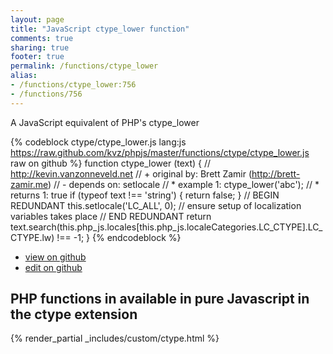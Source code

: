 ```yaml
---
layout: page
title: "JavaScript ctype_lower function"
comments: true
sharing: true
footer: true
permalink: /functions/ctype_lower
alias:
- /functions/ctype_lower:756
- /functions/756
---
```

<!-- Generated by Rakefile:build -->
A JavaScript equivalent of PHP's ctype_lower

{% codeblock ctype/ctype_lower.js lang:js https://raw.github.com/kvz/phpjs/master/functions/ctype/ctype_lower.js raw on github %}
function ctype_lower (text) {
    // http://kevin.vanzonneveld.net
    // +   original by: Brett Zamir (http://brett-zamir.me)
    // -    depends on: setlocale
    // *     example 1: ctype_lower('abc');
    // *     returns 1: true
    if (typeof text !== 'string') {
        return false;
    }
    // BEGIN REDUNDANT
    this.setlocale('LC_ALL', 0); // ensure setup of localization variables takes place
    // END REDUNDANT
    return text.search(this.php_js.locales[this.php_js.localeCategories.LC_CTYPE].LC_CTYPE.lw) !== -1;
}
{% endcodeblock %}

 - [view on github](https://github.com/kvz/phpjs/blob/master/functions/ctype/ctype_lower.js)
 - [edit on github](https://github.com/kvz/phpjs/edit/master/functions/ctype/ctype_lower.js)

## PHP functions in available in pure Javascript in the ctype extension
{% render_partial _includes/custom/ctype.html %}
